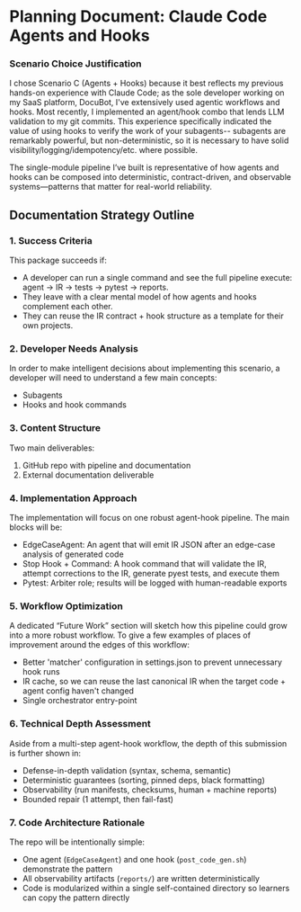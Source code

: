 # Planning Document: Claude Code Agents and Hooks

### Scenario Choice Justification
I chose Scenario C (Agents + Hooks) because it best reflects my previous hands-on experience with Claude Code; as the sole developer working on my SaaS platform, DocuBot, I've extensively used agentic workflows and hooks. Most recently, I implemented an agent/hook combo that lends LLM validation to my git commits. This experience specifically indicated the value of using hooks to verify the work of your subagents-- subagents are remarkably powerful, but non-deterministic, so it is necessary to have solid visibility/logging/idempotency/etc. where possible.

The single-module pipeline I’ve built is representative of how agents and hooks can be composed into deterministic, contract-driven, and observable systems—patterns that matter for real-world reliability.

## Documentation Strategy Outline

### 1. Success Criteria
This package succeeds if:
* A developer can run a single command and see the full pipeline execute: agent → IR → tests → pytest → reports.
* They leave with a clear mental model of how agents and hooks complement each other.
* They can reuse the IR contract + hook structure as a template for their own projects.

### 2. Developer Needs Analysis
In order to make intelligent decisions about implementing this scenario, a developer will need to understand a few main concepts:
* Subagents
* Hooks and hook commands

### 3. Content Structure
Two main deliverables:
1. GitHub repo with pipeline and documentation
2. External documentation deliverable

### 4. Implementation Approach
The implementation will focus on one robust agent-hook pipeline. The main blocks will be:
* EdgeCaseAgent: An agent that will emit IR JSON after an edge-case analysis of generated code
* Stop Hook + Command: A hook command that will validate the IR, attempt corrections to the IR, generate pyest tests, and execute them
* Pytest: Arbiter role; results will be logged with human-readable exports

### 5. Workflow Optimization
A dedicated “Future Work” section will sketch how this pipeline could grow into a more robust workflow. To give a few examples of places of improvement around the edges of this workflow:
* Better 'matcher' configuration in settings.json to prevent unnecessary hook runs
* IR cache, so we can reuse the last canonical IR when the target code + agent config haven't changed
* Single orchestrator entry-point

### 6. Technical Depth Assessment
Aside from a multi-step agent-hook workflow, the depth of this submission is further shown in:
* Defense-in-depth validation (syntax, schema, semantic)
* Deterministic guarantees (sorting, pinned deps, black formatting)
* Observability (run manifests, checksums, human + machine reports)
* Bounded repair (1 attempt, then fail-fast)

### 7. Code Architecture Rationale
The repo will be intentionally simple:
* One agent (`EdgeCaseAgent`) and one hook (`post_code_gen.sh`) demonstrate the pattern
* All observability artifacts (`reports/`) are written deterministically
* Code is modularized within a single self-contained directory so learners can copy the pattern directly